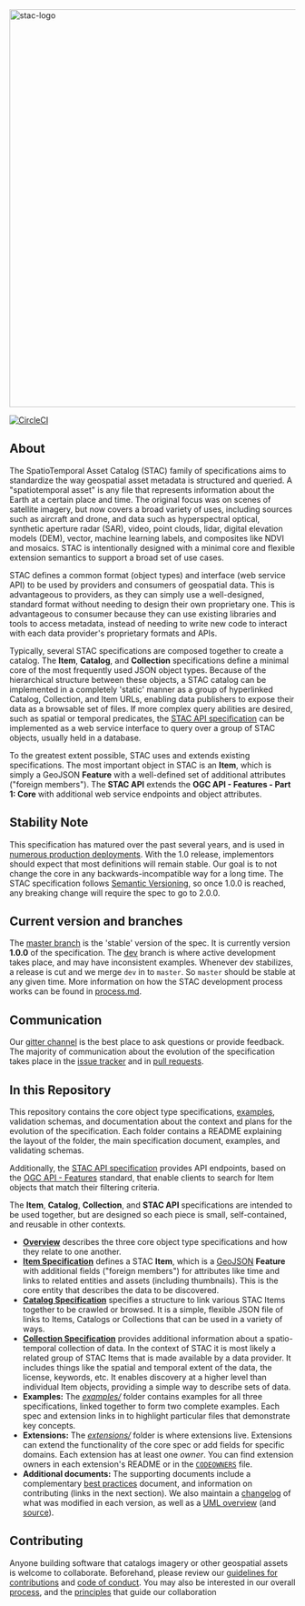 <img src="https://github.com/radiantearth/stac-site/raw/master/images/logo/stac-030-long.png" alt="stac-logo" width="700"/>

[![CircleCI](https://circleci.com/gh/radiantearth/stac-spec.svg?style=svg)](https://circleci.com/gh/radiantearth/stac-spec)

## About

The SpatioTemporal Asset Catalog (STAC) family of specifications aims to standardize the way
geospatial asset metadata is structured and queried. A "spatiotemporal asset" is any file 
that represents information about the Earth at a certain place and time. The original focus was on scenes of satellite
imagery, but now covers a broad variety of uses, including sources such as aircraft and drone, and data such as hyperspectral optical, synthetic aperture radar (SAR), video, point clouds, lidar, digital elevation models (DEM), vector, machine learning labels, and composites like NDVI and mosaics. STAC is intentionally designed with a minimal core and flexible extension semantics to support a broad set of use cases.

STAC defines a common format (object types) and interface (web service API) to be used by providers and consumers of geospatial data.  This is advantageous to providers, as they can simply use a well-designed, standard format without needing to design their own proprietary one. This is advantageous to consumer because they can use existing libraries and tools to access metadata, instead of needing to write new code to interact with each data provider's proprietary formats and APIs. 

Typically, several STAC specifications are composed together to create a catalog. The **Item**, **Catalog**, and **Collection** specifications define a minimal core of the most frequently used JSON object types. Because of the hierarchical structure between these objects, a STAC catalog can be implemented in a completely 'static' manner as a group of hyperlinked Catalog, Collection, and Item URLs, enabling data publishers to expose their data as a browsable set of files. If more complex query abilities are desired, such as spatial or temporal predicates, the [STAC API specification](https://github.com/radiantearth/stac-api-spec/) can be implemented as a web service interface to query over a group of STAC objects, usually held in a database.

To the greatest extent possible, STAC uses and extends existing specifications. The most important object in STAC is an **Item**, which is simply a GeoJSON **Feature** with a well-defined set of additional attributes ("foreign members"). The **STAC API** extends the **OGC API - Features - Part 1: Core** with additional web service endpoints and object attributes.

## Stability Note

This specification has matured over the past several years, and is used in [numerous production deployments](https://stacindex.org/catalogs). 
With the 1.0 release, implementors should expect that most definitions will remain stable. Our goal
is to not change the core in any backwards-incompatible way for a long time. The STAC specification follows [Semantic Versioning](https://semver.org/), so once 1.0.0 is reached, any breaking change will require the spec to go to 2.0.0. 

## Current version and branches

The [master branch](https://github.com/radiantearth/stac-spec/tree/master) is the 'stable' 
version of the spec. It is currently version **1.0.0** of the specification. The 
[dev](https://github.com/radiantearth/stac-spec/tree/dev) branch is where active development takes place, and may have inconsistent examples. 
Whenever dev stabilizes, a release is cut and we merge `dev` in to `master`. So `master` should be stable at any given time. 
More information on how the STAC development process works can be found in 
[process.md](process.md).

## Communication

Our [gitter channel](https://gitter.im/SpatioTemporal-Asset-Catalog/Lobby) is the best place to ask questions or provide feedback. The majority of communication about the evolution of 
the specification takes place in the [issue tracker](https://github.com/radiantearth/stac-spec/issues) and in 
[pull requests](https://github.com/radiantearth/stac-spec/pulls).

## In this Repository

This repository contains the core object type specifications, [examples](examples/), 
validation schemas, and documentation about the context and plans for the evolution of the 
specification. Each folder contains a README explaining the layout of the folder, the main specification document, examples, and validating schemas. 

Additionally, the [STAC API specification](https://github.com/radiantearth/stac-api-spec/) provides API endpoints, based on the [OGC API - Features](http://docs.opengeospatial.org/is/17-069r3/17-069r3.html) standard,
that enable clients to search for Item objects that match their filtering criteria. 

The 
**Item**, **Catalog**, **Collection**, and **STAC API** specifications are intended to be 
used together, but are designed so each piece is small, self-contained, and reusable in other contexts.

* **[Overview](overview.md)** describes the three core object type specifications and how they relate to one another.
* **[Item Specification](item-spec/)** defines a STAC **Item**, which is a [GeoJSON](http://geojson.org) **Feature**
with additional fields ("foreign members") for attributes like time and links to related entities and assets 
(including thumbnails). This is the core entity that describes the data to be discovered.
* **[Catalog Specification](catalog-spec/)** specifies a structure to link various STAC Items together to be crawled or browsed. It is a
simple, flexible JSON file of links to Items, Catalogs or Collections that can be used in a variety of ways.
* **[Collection Specification](collection-spec/)** provides additional information about a spatio-temporal collection of data.
In the context of STAC it is most likely a related group of STAC Items that is made available by a data provider.
It includes things like the spatial and temporal extent of the data, the license, keywords, etc.
It enables discovery at a higher level than individual Item objects, providing a simple way to describe sets of data.
* **Examples:** The *[examples/](examples)* folder contains examples for all three specifications, linked together to form two 
complete examples. Each spec and extension links in to highlight particular files that demonstrate key concepts.
* **Extensions:** The *[extensions/](extensions/)* folder is where extensions live. Extensions can extend the 
functionality of the core spec or add fields for specific domains. Each extension has at least one *owner*. You can find extension owners in each extension's README or in the [`CODEOWNERS`](.github/CODEOWNERS) file.
* **Additional documents:** The supporting documents include a complementary [best practices](best-practices.md) 
document, and information on contributing (links in the next section). We also maintain a [changelog](CHANGELOG.md) of
what was modified in each version, as well as a [UML overview](STAC-UML.pdf) (and [source](STAC-UML.drawio)). 

## Contributing

Anyone building software that catalogs imagery or other geospatial assets is welcome to collaborate.
Beforehand, please review our [guidelines for contributions](CONTRIBUTING.md) and [code of conduct](CODE_OF_CONDUCT.md). 
You may also be interested in our overall [process](process.md), and the [principles](principles.md) that guide our 
collaboration
